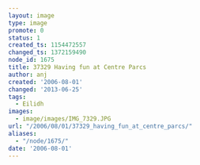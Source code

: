 ```yaml
---
layout: image
type: image
promote: 0
status: 1
created_ts: 1154472557
changed_ts: 1372159490
node_id: 1675
title: 37329 Having fun at Centre Parcs
author: anj
created: '2006-08-01'
changed: '2013-06-25'
tags:
  - Eilidh
images:
  - image/images/IMG_7329.JPG
url: "/2006/08/01/37329_having_fun_at_centre_parcs/"
aliases:
  - "/node/1675/"
date: '2006-08-01'
---
```


